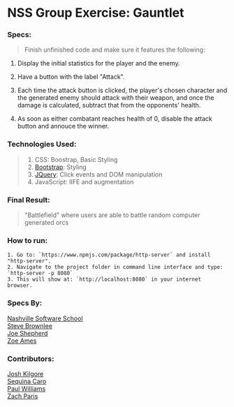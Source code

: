 # NSS Group Exercise: Gauntlet

### Specs:
> Finish unfinished code and make sure it features the following:

1. Display the initial statistics for the player and the enemy.

2. Have a button with the label "Attack".

3. Each time the attack button is clicked, the player's chosen character and the generated enemy should attack with their weapon, and once the damage is calculated, subtract that from the opponents' health.

4. As soon as either combatant reaches health of 0, disable the attack button and annouce the winner.   


### Technologies Used:
> 1. CSS: Boostrap, Basic Styling
> 2. [Bootstrap](https://github.com/twbs/bootstrap): Styling 
> 3. [JQuery](https://github.com/jquery/jquery): Click events and DOM manipulation
> 4. JavaScript: IIFE and augmentation

### Final Result:
> "Battlefield" where users are able to battle random computer generated orcs

### How to run:
```
1. Go to: `https://www.npmjs.com/package/http-server` and install "http-server".  
2. Navigate to the project folder in command line interface and type: `http-server -p 8080`  
3. This will show at: `http://localhost:8080` in your internet browser.  
```


### Specs By:
[Nashville Software School](https://github.com/nashville-software-school)  
[Steve Brownlee](https://github.com/chortlehoort)  
[Joe Shepherd](https://github.com/JoeShep)  
[Zoe Ames](https://github.com/zoeames)  


### Contributors:
[Josh Kilgore](https://github.com/jkillz2020)  
[Sequina Caro](https://github.com/sequina)  
[Paul Williams](https://github.com/VikingPaul)  
[Zach Paris](https://github.com/ZachParris)  



